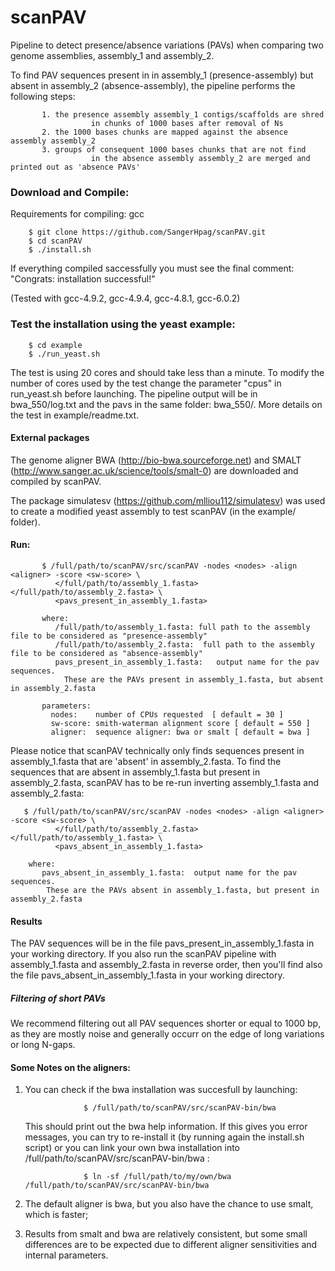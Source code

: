 # scanPAV
Pipeline to detect presence/absence variations (PAVs) when comparing two genome assemblies, assembly_1 and assembly_2.

To find PAV sequences present in in assembly_1 (presence-assembly) but absent in assembly_2 (absence-assembly), the pipeline performs the following steps:

           1. the presence assembly assembly_1 contigs/scaffolds are shred 
                      in chunks of 1000 bases after removal of Ns
           2. the 1000 bases chunks are mapped against the absence assembly assembly_2
           3. groups of consequent 1000 bases chunks that are not find 
                      in the absence assembly assembly_2 are merged and printed out as 'absence PAVs'

### Download and Compile:
Requirements for compiling: gcc

		$ git clone https://github.com/SangerHpag/scanPAV.git
		$ cd scanPAV 
		$ ./install.sh
		
If everything compiled saccessfully you must see the final comment: 
		"Congrats: installation successful!"		

(Tested with gcc-4.9.2, gcc-4.9.4, gcc-4.8.1, gcc-6.0.2) 

### Test the installation using the yeast example:
		$ cd example
		$ ./run_yeast.sh
The test is using 20 cores and should take less than a minute. To modify the number of cores used by the test change the parameter "cpus" in run_yeast.sh before launching. The pipeline output will be in bwa_550/log.txt and the pavs in the same folder: bwa_550/. More details on the test in example/readme.txt.

#### External packages
The genome aligner BWA (http://bio-bwa.sourceforge.net) and SMALT (http://www.sanger.ac.uk/science/tools/smalt-0) are downloaded and compiled by scanPAV.

The package simulatesv (https://github.com/mlliou112/simulatesv) was used to create a modified yeast assembly to test scanPAV (in the example/ folder).

#### Run:

           $ /full/path/to/scanPAV/src/scanPAV -nodes <nodes> -align <aligner> -score <sw-score> \
	   	      </full/path/to/assembly_1.fasta> </full/path/to/assembly_2.fasta> \ 
		      <pavs_present_in_assembly_1.fasta>
           
           where:
	          /full/path/to/assembly_1.fasta: full path to the assembly file to be considered as "presence-assembly"
	     	  /full/path/to/assembly_2.fasta:  full path to the assembly file to be considered as "absence-assembly"
	     	  pavs_present_in_assembly_1.fasta:   output name for the pav sequences. 
	     		These are the PAVs present in assembly_1.fasta, but absent in assembly_2.fasta
	     
	       parameters:
             nodes:    number of CPUs requested  [ default = 30 ]
             sw-score: smith-waterman alignment score [ default = 550 ]
             aligner:  sequence aligner: bwa or smalt [ default = bwa ]
             
Please notice that scanPAV technically only finds sequences present in assembly_1.fasta that are 'absent' in assembly_2.fasta. To find the sequences that are absent in assembly_1.fasta but present in assembly_2.fasta, scanPAV
has to be re-run inverting assembly_1.fasta and assembly_2.fasta:

	   $ /full/path/to/scanPAV/src/scanPAV -nodes <nodes> -align <aligner> -score <sw-score> \
	   	      </full/path/to/assembly_2.fasta> </full/path/to/assembly_1.fasta> \ 
		      <pavs_absent_in_assembly_1.fasta> 
	   
	   	where: 	 
		   pavs_absent_in_assembly_1.fasta:  output name for the pav sequences. 
			These are the PAVs absent in assembly_1.fasta, but present in assembly_2.fasta

	
#### Results
The PAV sequences will be in the file pavs_present_in_assembly_1.fasta in your working directory. If you also run the scanPAV pipeline with assembly_1.fasta and assembly_2.fasta in reverse order, then you'll find also the file  pavs_absent_in_assembly_1.fasta in your working directory. 

##### Filtering of short PAVs
We recommend filtering out all PAV sequences shorter or equal to 1000 bp, as they are mostly noise and generally occurr on the edge of long variations or long N-gaps.

#### Some Notes on the aligners:
1. You can check if the bwa installation was succesfull by launching:
         
                    $ /full/path/to/scanPAV/src/scanPAV-bin/bwa
		    
   This should print out the bwa help information. If this gives you error messages, 
      you can try to re-install it (by running again the install.sh script) or you
      can link your own bwa installation into /full/path/to/scanPAV/src/scanPAV-bin/bwa :
	      
                    $ ln -sf /full/path/to/my/own/bwa  /full/path/to/scanPAV/src/scanPAV-bin/bwa
              
2. The default aligner is bwa, but you also have the chance to use smalt, which is faster;
3. Results from smalt and bwa are relatively consistent, but some small differences 
      are to be expected due to different aligner sensitivities and internal parameters.
 
